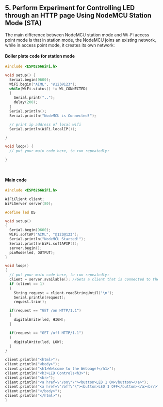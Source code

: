 ## 5. Perform Experiment for Controlling LED through an HTTP page Using NodeMCU Station Mode (STA)

The main difference between NodeMCU station mode and Wi-Fi access point mode is that in station mode, the NodeMCU joins an existing network, while in access point mode, it creates its own network:

#### Boiler plate code for station mode

```ino
#include <ESP8266WiFi.h>

void setup() {
  Serial.begin(9600);
  WiFi.begin("AIML", "@123@123");
  while(WiFi.status() != WL_CONNECTED)
  {
    Serial.print("..");
    delay(200);
  }
  Serial.println();
  Serial.println("NodeMCU is Connected!");

  // print ip address of local wifi
  Serial.println(WiFi.localIP());

}

void loop() {
  // put your main code here, to run repeatedly:

}
```

<br>

#### Main code

```ino
#include <ESP8266WiFi.h>

WiFiClient client;
WiFiServer server(80);

#define led D5

void setup()
{
  Serial.begin(9600);
  WiFi.softAP("AIML", "@123@123");
  Serial.println("NodeMCU Started!");
  Serial.println(WiFi.softAPIP());
  server.begin();
  pinMode(led, OUTPUT);
}

void loop()
{
  // put your main code here, to run repeatedly:
  client = server.available(); //Gets a client that is connected to the server and has data for reading.
  if (client == 1)
  {
    String request = client.readStringUntil('\n');
    Serial.println(request);
    request.trim();

  if(request == "GET /on HTTP/1.1")
  {
    digitalWrite(led, HIGH);
  }

  if(request == "GET /off HTTP/1.1")
  {
    digitalWrite(led, LOW);
  }
}

client.println("<html>");
client.println("<body>");
client.println("<h1>Welcome to the Webpage!</h1>");
client.println("<h3>LED Controls<h3>");
client.println("<br>");
client.println("<a href=\"/on\"\"><button>LED 1 ON</button></a>");
client.println("<a href=\"/off\"\"><button>LED 1 OFF</button></a><br/>");
client.println("</body>");
client.println("</html>");
}

```
